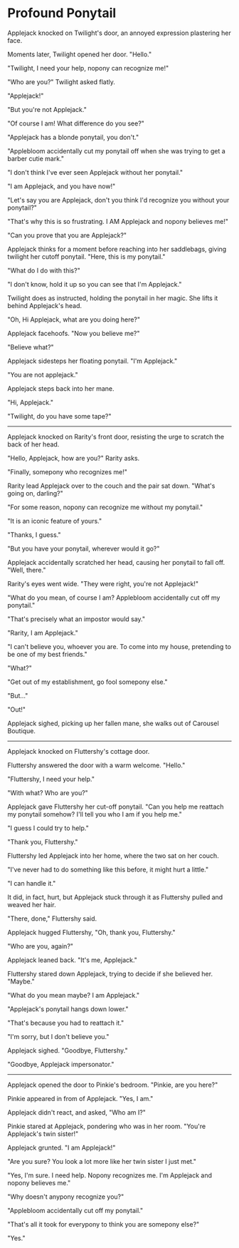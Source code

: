 # Profound Ponytail

Applejack knocked on Twilight's door, an annoyed expression plastering her face.

Moments later, Twilight opened her door. "Hello."

"Twilight, I need your help, nopony can recognize me!"

"Who are you?" Twilight asked flatly.

"Applejack!"

"But you're not Applejack."

"Of course I am! What difference do you see?"

"Applejack has a blonde ponytail, you don't."

"Applebloom accidentally cut my ponytail off when she was trying to get a barber cutie mark."

"I don't think I've ever seen Applejack without her ponytail."

"I am Applejack, and you have now!"

"Let's say you are Applejack, don't you think I'd recognize you without your ponytail?"

"That's why this is so frustrating. I AM Applejack and nopony believes me!"

"Can you prove that you are Applejack?"

Applejack thinks for a moment before reaching into her saddlebags, giving twilight her cutoff ponytail. "Here, this is my ponytail."

"What do I do with this?"

"I don't know, hold it up so you can see that I'm Applejack."

Twilight does as instructed, holding the ponytail in her magic. She lifts it behind Applejack's head.

"Oh, Hi Applejack, what are you doing here?"

Applejack facehoofs. "Now you believe me?"

"Believe what?"

Applejack sidesteps her floating ponytail. "I'm Applejack."

"You are not applejack."

Applejack steps back into her mane.

"Hi, Applejack."

"Twilight, do you have some tape?"

***

Applejack knocked on Rarity's front door, resisting the urge to scratch the back of her head.

"Hello, Applejack, how are you?" Rarity asks.

"Finally, somepony who recognizes me!"

Rarity lead Applejack over to the couch and the pair sat down. "What's going on, darling?"

"For some reason, nopony can recognize me without my ponytail."

"It is an iconic feature of yours."

"Thanks, I guess."

"But you have your ponytail, wherever would it go?"

Applejack accidentally scratched her head, causing her ponytail to fall off. "Well, there."

Rarity's eyes went wide. "They were right, you're not Applejack!"

"What do you mean, of course I am? Applebloom accidentally cut off my ponytail."

"That's precisely what an impostor would say."

"Rarity, I am Applejack."

"I can't believe you, whoever you are. To come into my house, pretending to be one of my best friends."

"What?"

"Get out of my establishment, go fool somepony else."

"But…"

"Out!"

Applejack sighed, picking up her fallen mane, she walks out of Carousel Boutique.

***

Applejack knocked on Fluttershy's cottage door.

Fluttershy answered the door with a warm welcome. "Hello."

"Fluttershy, I need your help."

"With what? Who are you?"

Applejack gave Fluttershy her cut-off ponytail. "Can you help me reattach my ponytail somehow? I'll tell you who I am if you help me."

"I guess I could try to help."

"Thank you, Fluttershy."

Fluttershy led Applejack into her home, where the two sat on her couch.

"I've never had to do something like this before, it might hurt a little."

"I can handle it."

It did, in fact, hurt, but Applejack stuck through it as Fluttershy pulled and weaved her hair.

"There, done," Fluttershy said.

Applejack hugged Fluttershy, "Oh, thank you, Fluttershy."

"Who are you, again?"

Applejack leaned back. "It's me, Applejack."

Fluttershy stared down Applejack, trying to decide if she believed her. "Maybe."

"What do you mean maybe? I am Applejack."

"Applejack's ponytail hangs down lower."

"That's because you had to reattach it."

"I'm sorry, but I don't believe you."

Applejack sighed. "Goodbye, Fluttershy."

"Goodbye, Applejack impersonator."

***

Applejack opened the door to Pinkie's bedroom. "Pinkie, are you here?"

Pinkie appeared in from of Applejack. "Yes, I am."

Applejack didn't react, and asked, "Who am I?"

Pinkie stared at Applejack, pondering who was in her room. "You're Applejack's twin sister!"

Applejack grunted. "I am Applejack!"

"Are you sure? You look a lot more like her twin sister I just met."

"Yes, I'm sure. I need help. Nopony recognizes me. I'm Applejack and nopony believes me."

"Why doesn't anypony recognize you?"

"Applebloom accidentally cut off my ponytail."

"That's all it took for everypony to think you are somepony else?"

"Yes."

